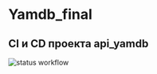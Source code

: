 # Yamdb_final
## CI и CD проекта api_yamdb
![status workflow](https://github.com/AnnPovor/foodgram-project-react/actions/main.yml/badge.svg)

